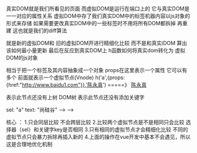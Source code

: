 真实DOM就是我们所看见的页面 而虚拟DOM是运行在端口上的 它与真实DOM是一一对应的属性关系
虚拟DOM中存了我们真实DOM中的标签机器内容以js对象的形式来存储 如果需要更改真实DOM中的一些标签时不用将所有DOM都拆掉
再重建 这也就是我们的diff算法

<!-- diff算法 -->
就是新的虚拟DOM和 旧的虚拟DOM开进行精细化比较 而不是和真实iDOM 算出该如何最小量更新 最后在反应到真实DOM上
h函数如何将真实dom转化为 虚拟DOM的js对象


相当于把一个标签及其内容抽象成一个对象
props在这里表示一个属性 它可以有多个 前面就表示一个虚拟节点(Vnode)
h('a',{props:{href:"http://www.baidu1.com"}},'陈永真')   =====》   <a href="http://www.baidu1.com">陈永真</a>

<!-- children: undefined
data: {props: {…}}
elm: undefined     ------->表示此节点还没有上树 DOM树
<!-- key: undefined   -------->表示此节点还没有添加关键字
sel: "a" 
text: "尚硅谷" --> -->


<!-- diff算法 -->
核心 ： 1.只会同层比较 不会跨层比较 
        2.比较两个虚拟节点是不是相同只会比较 选择器（sel）和关键字key是否相同 
        3.只有相同的虚拟节点才会精细化比较 不同的虚拟节点只会暴力拆除再插入新的
        4.上面的操作在vue开发中基本不会遇见，所以这是合理地优化机制